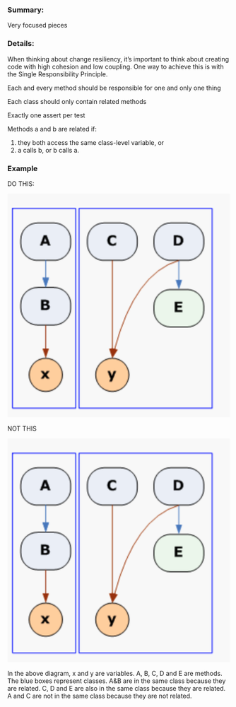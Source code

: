 ### Summary:

Very focused pieces


### Details:

When thinking about change resiliency, it’s important to think about creating code with high cohesion and low coupling.  One way to achieve this is with the Single Responsibility Principle.

Each and every method should be responsible for one and only one thing

Each class should only contain related methods

Exactly one assert per test

Methods a and b are related if:



1. they both access the same class-level variable, or
2. a calls b, or b calls a.


### Example

DO THIS:

![Respecting the single responsibility principle](images/srp1.png)


NOT THIS

![Not respecting the Single Responsibility Principle](images/srp2.png)

In the above diagram, x and y are variables. A, B, C, D and E are methods. The blue boxes represent classes. A&B are in the same class because they are related. C, D and E are also in the same class because they are related. A and C are not in the same class because they are not related.

